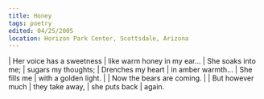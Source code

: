```yaml
---
title: Honey
tags: poetry
edited: 04/25/2005
location: Horizon Park Center, Scottsdale, Arizona
---
```


| Her voice has a sweetness
| like warm honey in my ear...
| She soaks into me;
| sugars my thoughts;
| Drenches my heart
| in amber warmth...
| She fills me
| with a golden light.
|
| Now the bears are coming.
|
| But however much
| they take away,
| she puts back
| again.
